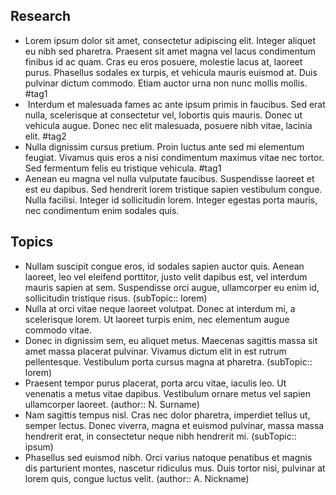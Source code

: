 
## Research
- Lorem ipsum dolor sit amet, consectetur adipiscing elit. Integer aliquet eu nibh sed pharetra. Praesent sit amet magna vel lacus condimentum finibus id ac quam. Cras eu eros posuere, molestie lacus at, laoreet purus. Phasellus sodales ex turpis, et vehicula mauris euismod at. Duis pulvinar dictum commodo. Etiam auctor urna non nunc mollis mollis. #tag1
-  Interdum et malesuada fames ac ante ipsum primis in faucibus. Sed erat nulla, scelerisque at consectetur vel, lobortis quis mauris. Donec ut vehicula augue. Donec nec elit malesuada, posuere nibh vitae, lacinia elit. #tag2 
- Nulla dignissim cursus pretium. Proin luctus ante sed mi elementum feugiat. Vivamus quis eros a nisi condimentum maximus vitae nec tortor. Sed fermentum felis eu tristique vehicula. #tag1
- Aenean eu magna vel nulla vulputate faucibus. Suspendisse laoreet et est eu dapibus. Sed hendrerit lorem tristique sapien vestibulum congue. Nulla facilisi. Integer id sollicitudin lorem. Integer egestas porta mauris, nec condimentum enim sodales quis.

## Topics
- Nullam suscipit congue eros, id sodales sapien auctor quis. Aenean laoreet, leo vel eleifend porttitor, justo velit dapibus est, vel interdum mauris sapien at sem. Suspendisse orci augue, ullamcorper eu enim id, sollicitudin tristique risus. (subTopic:: lorem)
- Nulla at orci vitae neque laoreet volutpat. Donec at interdum mi, a scelerisque lorem. Ut laoreet turpis enim, nec elementum augue commodo vitae.
- Donec in dignissim sem, eu aliquet metus. Maecenas sagittis massa sit amet massa placerat pulvinar. Vivamus dictum elit in est rutrum pellentesque. Vestibulum porta cursus magna at pharetra. (subTopic:: lorem)
- Praesent tempor purus placerat, porta arcu vitae, iaculis leo. Ut venenatis a metus vitae dapibus. Vestibulum ornare metus vel sapien ullamcorper laoreet. (author:: N. Surname)
- Nam sagittis tempus nisl. Cras nec dolor pharetra, imperdiet tellus ut, semper lectus. Donec viverra, magna et euismod pulvinar, massa massa hendrerit erat, in consectetur neque nibh hendrerit mi. (subTopic:: ipsum)
- Phasellus sed euismod nibh. Orci varius natoque penatibus et magnis dis parturient montes, nascetur ridiculus mus. Duis tortor nisi, pulvinar at lorem quis, congue luctus velit. (author:: A. Nickname)

